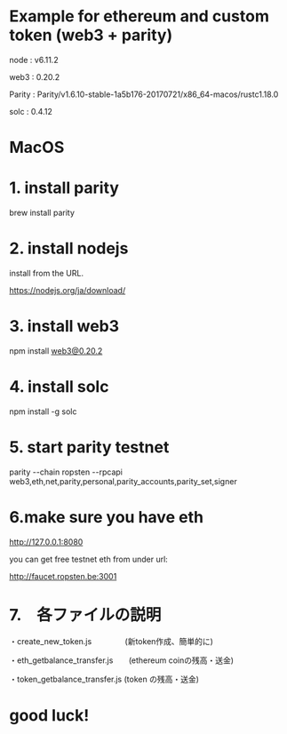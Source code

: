 # Example for ethereum and custom token (web3 + parity)
node   :   v6.11.2

web3   :  0.20.2

Parity :  Parity/v1.6.10-stable-1a5b176-20170721/x86_64-macos/rustc1.18.0

solc   :  0.4.12

# MacOS

# 1. install parity
brew install parity

# 2. install nodejs

install from the URL.

https://nodejs.org/ja/download/

# 3. install web3

npm install web3@0.20.2

# 4. install solc

npm install -g solc

# 5. start parity testnet

parity --chain ropsten --rpcapi web3,eth,net,parity,personal,parity_accounts,parity_set,signer

# 6.make sure you have eth

http://127.0.0.1:8080

you can get free testnet eth from under url:

http://faucet.ropsten.be:3001


# 7.　各ファイルの説明

・create_new_token.js　　　　   (新token作成、簡単的に)

・eth_getbalance_transfer.js　　(ethereum coinの残高・送金)

・token_getbalance_transfer.js  (token の残高・送金)



# good luck!
